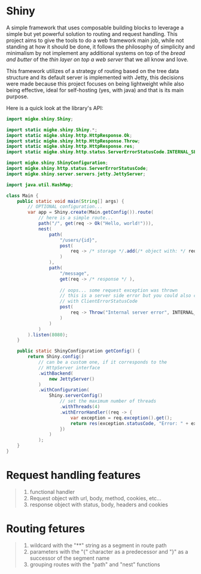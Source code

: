 # Shiny

A simple framework that uses composable building blocks to leverage
a simple but yet powerful solution to routing and request handling.
This project aims to give the tools to do a web framework main job,
while not standing at how it should be done, it follows the philosophy
of simplicity and minimalism by not implement any additional systems
on top of the _bread and butter_ of the _thin layer on top a web server_
that we all know and love.

This framework utilizes of a strategy of routing based on the tree data
structure and its default server is implemented with Jetty,
this decisions were made because this project focuses on being lightweight
while also being effective, ideal for self-hosting (yes, with java) and that
is its main purpose.

Here is a quick look at the library's API:

```java
import migke.shiny.Shiny;

import static migke.shiny.Shiny.*;
import static migke.shiny.http.HttpResponse.Ok;
import static migke.shiny.http.HttpResponse.Throw;
import static migke.shiny.http.HttpResponse.res;
import static migke.shiny.http.status.ServerErrorStatusCode.INTERNAL_SERVER_ERROR;

import migke.shiny.ShinyConfiguration;
import migke.shiny.http.status.ServerErrorStatusCode;
import migke.shiny.server.servers.jetty.JettyServer;

import java.util.HashMap;

class Main {
    public static void main(String[] args) {
        // OPTIONAL configuration...
        var app = Shiny.create(Main.getConfig()).route(
            // here is a simple route...
            path("/", get(req -> Ok("Hello, world!"))),
            nest(
                path(
                    "/users/{id}",
                    post(
                        req -> /* storage */.add(/* object with: */ req.param("id") /* ... */)
                    )
                ),
                path(
                    "/message",
                    get(req -> /* response */ ),
                        
                    // oops... some request exception was thrown
                    // this is a server side error but you could also call
                    // with ClientErrorStatusCode
                    post(
                        req -> Throw("Internal server error", INTERNAL_SERVER_ERROR)
                    )
                )
            )
        ).listen(8080);
    }

    public static ShinyConfiguration getConfig() {
        return Shiny.config()
            // can be a custom one, if it corresponds to the
            // HttpServer interface
            .withBackend(
                new JettyServer()
            )
            .withConfiguration(
                Shiny.serverConfig()
                    // set the maximum number of threads
                    .withThreads(4)
                    .withErrorHandler((req -> {
                        var exception = req.exception().get();
                        return res(exception.statusCode, "Error: " + exception.getMessage());
                    })
                )
            );
    }
}
```

# Request handling features

> 1. functional handler
> 2. Request object with url, body, method, cookies, etc...
> 3. response object with status, body, headers and cookies

# Routing fetures

> 1. wildcard with the "**" string as a segment in route path
> 2. parameters with the "{" character as a predecessor and "}"
>    as a successor of the segment name
> 3. grouping routes with the "path" and "nest" functions
